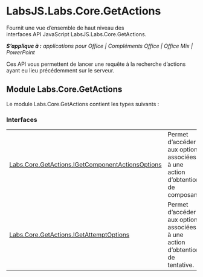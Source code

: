 
# <a name="labsjs.labs.core.getactions"></a>LabsJS.Labs.Core.GetActions
Fournit une vue d’ensemble de haut niveau des interfaces API JavaScript LabsJS.Labs.Core.GetActions.

 _**S’applique à :** applications pour Office | Compléments Office | Office Mix | PowerPoint_

Ces API vous permettent de lancer une requête à la recherche d’actions ayant eu lieu précédemment sur le serveur. 

## <a name="labs.core.getactions-module"></a>Module Labs.Core.GetActions

Le module Labs.Core.GetActions contient les types suivants :


### <a name="interfaces"></a>Interfaces


|||
|:-----|:-----|
|[Labs.Core.GetActions.IGetComponentActionsOptions](../../reference/office-mix/labs.core.getactions.igetcomponentactionsoptions.md)|Permet d’accéder aux options associées à une action d’obtention de composant.|
|[Labs.Core.GetActions.IGetAttemptOptions](../../reference/office-mix/labs.core.getactions.igetattemptoptions.md)|Permet d’accéder aux options associées à une action d’obtention de tentative.|
